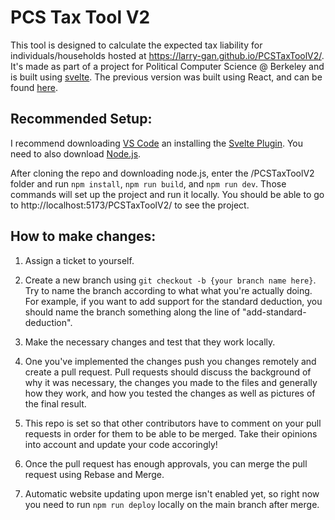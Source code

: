 # PCS Tax Tool V2

This tool is designed to calculate the expected tax liability for individuals/households hosted at https://larry-gan.github.io/PCSTaxToolV2/. It's made as part of a project for Political Computer Science @ Berkeley and is built using [svelte](https://svelte.dev/tutorial/basics). The previous version was built using React, and can be found [here](https://github.com/Larry-Gan/PCSTaxTool).

## Recommended Setup:

I recommend downloading [VS Code](https://code.visualstudio.com/) an installing the [Svelte Plugin](https://marketplace.visualstudio.com/items?itemName=svelte.svelte-vscode). You need to also download [Node.js](https://nodejs.dev/en/download/).

After cloning the repo and downloading node.js, enter the /PCSTaxToolV2 folder and run `npm install`, `npm run build`, and `npm run dev`. Those commands will set up the project and run it locally. You should be able to go to http://localhost:5173/PCSTaxToolV2/ to see the project.

## How to make changes:

1. Assign a ticket to yourself.

2. Create a new branch using `git checkout -b {your branch name here}`. Try to name the branch according to what what you're actually doing. For example, if you want to add support for the standard deduction, you should name the branch something along the line of "add-standard-deduction".

3. Make the necessary changes and test that they work locally.

4. One you've implemented the changes push you changes remotely and create a pull request.
   Pull requests should discuss the background of why it was necessary, the changes you made to the files and generally how they work, and how you tested the changes as well as pictures of the final result.

5. This repo is set so that other contributors have to comment on your pull requests in order for them to be able to be merged. Take their opinions into account and update your code accoringly!

6. Once the pull request has enough approvals, you can merge the pull request using Rebase and Merge.

7. Automatic website updating upon merge isn't enabled yet, so right now you need to run `npm run deploy` locally on the main branch after merge.

